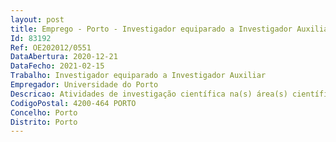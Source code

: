 ```yaml
--- 
layout: post
title: Emprego - Porto - Investigador equiparado a Investigador Auxiliar
Id: 83192
Ref: OE202012/0551
DataAbertura: 2020-12-21
DataFecho: 2021-02-15
Trabalho: Investigador equiparado a Investigador Auxiliar
Empregador: Universidade do Porto
Descricao: Atividades de investigação científica na(s) área(s) científica(s) FOS de 5. Ciências Sociais 5.2 Economia e Gestão
CodigoPostal: 4200-464 PORTO
Concelho: Porto
Distrito: Porto
--- 
```

